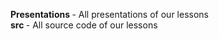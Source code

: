 <b> Presentations </b> - All presentations of our lessons </br>
<b> src </b> - All source code of our lessons
